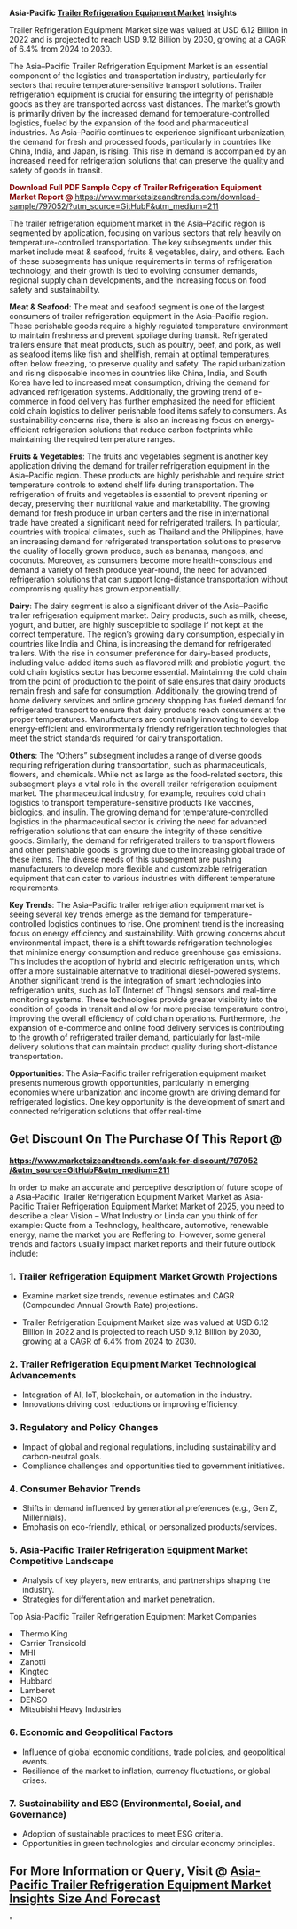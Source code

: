 <p><strong>Asia-Pacific&nbsp;<a href=""https://www.marketsizeandtrends.com/download-sample/797052/&amp;utm_source=GitHubF&amp;utm_medium=211"">Trailer Refrigeration Equipment Market</a> Insights</strong></p><p>Trailer Refrigeration Equipment Market size was valued at USD 6.12 Billion in 2022 and is projected to reach USD 9.12 Billion by 2030, growing at a CAGR of 6.4% from 2024 to 2030.</p><p><p>The Asia–Pacific Trailer Refrigeration Equipment Market is an essential component of the logistics and transportation industry, particularly for sectors that require temperature-sensitive transport solutions. Trailer refrigeration equipment is crucial for ensuring the integrity of perishable goods as they are transported across vast distances. The market’s growth is primarily driven by the increased demand for temperature-controlled logistics, fueled by the expansion of the food and pharmaceutical industries. As Asia–Pacific continues to experience significant urbanization, the demand for fresh and processed foods, particularly in countries like China, India, and Japan, is rising. This rise in demand is accompanied by an increased need for refrigeration solutions that can preserve the quality and safety of goods in transit. <p><strong><span style="color: #800000;">Download Full PDF Sample Copy of Trailer Refrigeration Equipment Market Report @</span>&nbsp;</strong><a href="https://www.marketsizeandtrends.com/download-sample/797052/?utm_source=GitHubF&amp;utm_medium=211" target="_blank">https://www.marketsizeandtrends.com/download-sample/797052/?utm_source=GitHubF&amp;utm_medium=211</a></p></p><p>The trailer refrigeration equipment market in the Asia–Pacific region is segmented by application, focusing on various sectors that rely heavily on temperature-controlled transportation. The key subsegments under this market include meat & seafood, fruits & vegetables, dairy, and others. Each of these subsegments has unique requirements in terms of refrigeration technology, and their growth is tied to evolving consumer demands, regional supply chain developments, and the increasing focus on food safety and sustainability.</p><p><strong>Meat & Seafood</strong>: The meat and seafood segment is one of the largest consumers of trailer refrigeration equipment in the Asia–Pacific region. These perishable goods require a highly regulated temperature environment to maintain freshness and prevent spoilage during transit. Refrigerated trailers ensure that meat products, such as poultry, beef, and pork, as well as seafood items like fish and shellfish, remain at optimal temperatures, often below freezing, to preserve quality and safety. The rapid urbanization and rising disposable incomes in countries like China, India, and South Korea have led to increased meat consumption, driving the demand for advanced refrigeration systems. Additionally, the growing trend of e-commerce in food delivery has further emphasized the need for efficient cold chain logistics to deliver perishable food items safely to consumers. As sustainability concerns rise, there is also an increasing focus on energy-efficient refrigeration solutions that reduce carbon footprints while maintaining the required temperature ranges.</p><p><strong>Fruits & Vegetables</strong>: The fruits and vegetables segment is another key application driving the demand for trailer refrigeration equipment in the Asia–Pacific region. These products are highly perishable and require strict temperature controls to extend shelf life during transportation. The refrigeration of fruits and vegetables is essential to prevent ripening or decay, preserving their nutritional value and marketability. The growing demand for fresh produce in urban centers and the rise in international trade have created a significant need for refrigerated trailers. In particular, countries with tropical climates, such as Thailand and the Philippines, have an increasing demand for refrigerated transportation solutions to preserve the quality of locally grown produce, such as bananas, mangoes, and coconuts. Moreover, as consumers become more health-conscious and demand a variety of fresh produce year-round, the need for advanced refrigeration solutions that can support long-distance transportation without compromising quality has grown exponentially.</p><p><strong>Dairy</strong>: The dairy segment is also a significant driver of the Asia–Pacific trailer refrigeration equipment market. Dairy products, such as milk, cheese, yogurt, and butter, are highly susceptible to spoilage if not kept at the correct temperature. The region’s growing dairy consumption, especially in countries like India and China, is increasing the demand for refrigerated trailers. With the rise in consumer preference for dairy-based products, including value-added items such as flavored milk and probiotic yogurt, the cold chain logistics sector has become essential. Maintaining the cold chain from the point of production to the point of sale ensures that dairy products remain fresh and safe for consumption. Additionally, the growing trend of home delivery services and online grocery shopping has fueled demand for refrigerated transport to ensure that dairy products reach consumers at the proper temperatures. Manufacturers are continually innovating to develop energy-efficient and environmentally friendly refrigeration technologies that meet the strict standards required for dairy transportation.</p><p><strong>Others</strong>: The “Others” subsegment includes a range of diverse goods requiring refrigeration during transportation, such as pharmaceuticals, flowers, and chemicals. While not as large as the food-related sectors, this subsegment plays a vital role in the overall trailer refrigeration equipment market. The pharmaceutical industry, for example, requires cold chain logistics to transport temperature-sensitive products like vaccines, biologics, and insulin. The growing demand for temperature-controlled logistics in the pharmaceutical sector is driving the need for advanced refrigeration solutions that can ensure the integrity of these sensitive goods. Similarly, the demand for refrigerated trailers to transport flowers and other perishable goods is growing due to the increasing global trade of these items. The diverse needs of this subsegment are pushing manufacturers to develop more flexible and customizable refrigeration equipment that can cater to various industries with different temperature requirements.</p><p><strong>Key Trends</strong>: The Asia–Pacific trailer refrigeration equipment market is seeing several key trends emerge as the demand for temperature-controlled logistics continues to rise. One prominent trend is the increasing focus on energy efficiency and sustainability. With growing concerns about environmental impact, there is a shift towards refrigeration technologies that minimize energy consumption and reduce greenhouse gas emissions. This includes the adoption of hybrid and electric refrigeration units, which offer a more sustainable alternative to traditional diesel-powered systems. Another significant trend is the integration of smart technologies into refrigeration units, such as IoT (Internet of Things) sensors and real-time monitoring systems. These technologies provide greater visibility into the condition of goods in transit and allow for more precise temperature control, improving the overall efficiency of cold chain operations. Furthermore, the expansion of e-commerce and online food delivery services is contributing to the growth of refrigerated trailer demand, particularly for last-mile delivery solutions that can maintain product quality during short-distance transportation.</p><p><strong>Opportunities</strong>: The Asia–Pacific trailer refrigeration equipment market presents numerous growth opportunities, particularly in emerging economies where urbanization and income growth are driving demand for refrigerated logistics. One key opportunity is the development of smart and connected refrigeration solutions that offer real-time</p><h2><strong>Get Discount On The Purchase Of This Report @&nbsp;</strong></h2><p><strong><a href=""https://www.marketsizeandtrends.com/ask-for-discount/797052/&amp;utm_source=GitHubF&amp;utm_medium=211"" target=""_blank"">https://www.marketsizeandtrends.com/ask-for-discount/797052<br />/&amp;utm_source=GitHubF&amp;utm_medium=211</a></strong></p><p>In order to make an accurate and perceptive description of future scope of a Asia-Pacific&nbsp;Trailer Refrigeration Equipment Market Market as Asia-Pacific&nbsp;Trailer Refrigeration Equipment Market Market of 2025, you need to describe a clear Vision &ndash; What Industry or Linda can you think of for example: Quote from a Technology, healthcare, automotive, renewable energy, name the market you are Reffering to. However, some general trends and factors usually impact market reports and their future outlook include:</p><h3>1.&nbsp;<strong>Trailer Refrigeration Equipment Market Growth Projections</strong></h3><ul><li>Examine market size trends, revenue estimates and CAGR (Compounded Annual Growth Rate) projections.</li><li><p>Trailer Refrigeration Equipment Market size was valued at USD 6.12 Billion in 2022 and is projected to reach USD 9.12 Billion by 2030, growing at a CAGR of 6.4% from 2024 to 2030.</p></li></ul><h3>2.&nbsp;<strong>Trailer Refrigeration Equipment Market Technological Advancements</strong></h3><ul><li>Integration of AI, IoT, blockchain, or automation in the industry.</li><li>Innovations driving cost reductions or improving efficiency.</li></ul><h3>3.&nbsp;<strong>Regulatory and Policy Changes</strong></h3><ul><li>Impact of global and regional regulations, including sustainability and carbon-neutral goals.</li><li>Compliance challenges and opportunities tied to government initiatives.</li></ul><h3>4.&nbsp;<strong>Consumer Behavior Trends</strong></h3><ul><li>Shifts in demand influenced by generational preferences (e.g., Gen Z, Millennials).</li><li>Emphasis on eco-friendly, ethical, or personalized products/services.</li></ul><h3>5.&nbsp;<strong>Asia-Pacific Trailer Refrigeration Equipment Market Competitive Landscape</strong></h3><ul><li>Analysis of key players, new entrants, and partnerships shaping the industry.</li><li>Strategies for differentiation and market penetration.</li></ul><p data-pm-slice=""1 1 []"">Top Asia-Pacific Trailer Refrigeration Equipment Market Companies</p><div data-test-id=""""><p><li>Thermo King</li><li> Carrier Transicold</li><li> MHI</li><li> Zanotti</li><li> Kingtec</li><li> Hubbard</li><li> Lamberet</li><li> DENSO</li><li> Mitsubishi Heavy Industries</li></p></div><h3>6.&nbsp;<strong>Economic and Geopolitical Factors</strong></h3><ul><li>Influence of global economic conditions, trade policies, and geopolitical events.</li><li>Resilience of the market to inflation, currency fluctuations, or global crises.</li></ul><h3>7.&nbsp;<strong>Sustainability and ESG (Environmental, Social, and Governance)</strong></h3><ul><li>Adoption of sustainable practices to meet ESG criteria.</li><li>Opportunities in green technologies and circular economy principles.</li></ul><h2><strong>For More Information or Query, Visit @&nbsp;</strong><a href=""https://www.verifiedmarketreports.com/product/trailer-refrigeration-equipment-market/"" target=""_blank"">Asia-Pacific Trailer Refrigeration Equipment Market Insights Size And Forecast</a></h2>"
